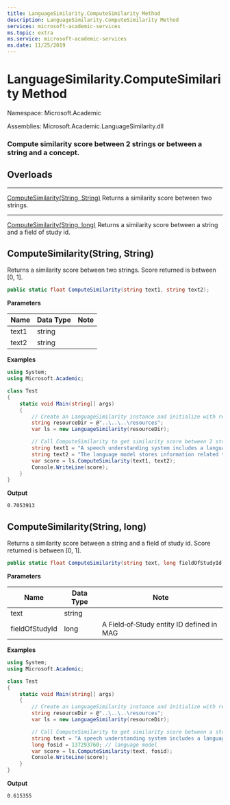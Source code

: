 ```yaml
---
title: LanguageSimilarity.ComputeSimilarity Method
description: LanguageSimilarity.ComputeSimilarity Method
services: microsoft-academic-services
ms.topic: extra
ms.service: microsoft-academic-services
ms.date: 11/25/2019
---
```

# LanguageSimilarity.ComputeSimilarity Method

Namespace: Microsoft.Academic

Assemblies: Microsoft.Academic.LanguageSimilarity.dll

### Compute similarity score between 2 strings or between a string and a concept.

## Overloads

---
[ComputeSimilarity(String, String)](#computesimilaritystring-string) Returns a similarity score between two strings.  


---
[ComputeSimilarity(String, long)](#computesimilaritystring-long) Returns a similarity score between a string and a field of study id.

## ComputeSimilarity(String, String)

Returns a similarity score between two strings. Score returned is between [0, 1].

  ```C#
  public static float ComputeSimilarity(string text1, string text2);
  ```

**Parameters**

Name | Data Type | Note
--- | --- | ---
text1 | string | 
text2 | string | 

**Examples**

  ```C#
  using System;
  using Microsoft.Academic;

  class Test
  {
      static void Main(string[] args)
      {
          // Create an LanguageSimilarity instance and initialize with resources
          string resourceDir = @"..\..\..\resources";
          var ls = new LanguageSimilarity(resourceDir);

          // Call ComputeSimilarity to get similarity score between 2 strings
          string text1 = "A speech understanding system includes a language model";
          string text2 = "The language model stores information related to words and semantic information";
          var score = ls.ComputeSimilarity(text1, text2);
          Console.WriteLine(score);
      }
  }
  ```

**Output**

  ```
  0.7053913
  ```

## ComputeSimilarity(String, long)

Returns a similarity score between a string and a field of study id. Score returned is between [0, 1].

   ```C#
   public static float ComputeSimilarity(string text, long fieldOfStudyId);
   ```

**Parameters**

Name | Data Type | Note
--- | --- | ---
text | string |
fieldOfStudyId | long | A Field‑of‑Study entity ID defined in MAG

**Examples**

  ```C#
  using System;
  using Microsoft.Academic;

  class Test
  {
      static void Main(string[] args)
      {
          // Create an LanguageSimilarity instance and initialize with resources
          string resourceDir = @"..\..\..\resources";
          var ls = new LanguageSimilarity(resourceDir);

          // Call ComputeSimilarity to get similarity score between a string and a concept
          string text = "A speech understanding system includes a language model";
          long fosid = 137293760; // language model
          var score = ls.ComputeSimilarity(text, fosid);
          Console.WriteLine(score);
      }
  }
  ```

**Output**

  ```
  0.615355
  ```
